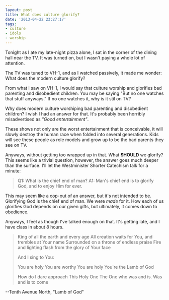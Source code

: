 ```yaml
---
layout: post
title: What does culture glorify?
date: '2013-04-22 23:27:17'
tags:
- culture
- idols
- worship
---
```


Tonight as I ate my late-night pizza alone, I sat in the corner of the dining hall near the TV. It was turned on, but I wasn't paying a whole lot of attention.

The TV was tuned to VH-1, and as I watched passively, it made me wonder: What does the modern culture glorify?

From what I saw on VH-1, I would say that culture worship and glorifies bad parenting and disobedient children. You may be saying "But no one watches that stuff anyways." If no one watches it, why is it stil on TV?

Why does modern culture worshiping bad parenting and disobedient children? I wish I had an answer for that. It's probably been horribly misadvertised as <em>"Good entertainment"</em>. <em>
</em>

These shows not only are the worst entertainment that is conceivable, it will slowly destroy the human race when folded into several generations. Kids will see these people as role models and grow up to be the bad parents they see on TV.

Anyways, without getting too wrapped up in that. What <strong>SHOULD</strong> we glorify? This seems like a trivial question, however, the answer goes much deeper than the surface. I'll let the Westminister Shorter Catechism talk for a minute:
<blockquote>Q1: What is the chief end of man?
A1: Man's chief end is to glorify God, and to enjoy Him for ever.</blockquote>
This may seem like a cop-out of an answer, but it's not intended to be. Glorifying God is the chief end of man. We were <i>made</i> for it. How each of us glorifies God depends on our given gifts, but ultimately, it comes down to obedience.

Anyways, I feel as though I've talked enough on that. It's getting late, and I have class in about 8 hours.
<blockquote>King of all the earth and every age
All creation waits for You, and trembles at Your name
Surrounded on a throne of endless praise
Fire and lighting flash from the glory of Your face

And I sing to You:

You are holy
You are worthy
You are holy
You're the Lamb of God

How do I dare approach
This Holy One
The One who was and is.
Was and is to come</blockquote>
--Tenth Avenue North, "Lamb of God"
